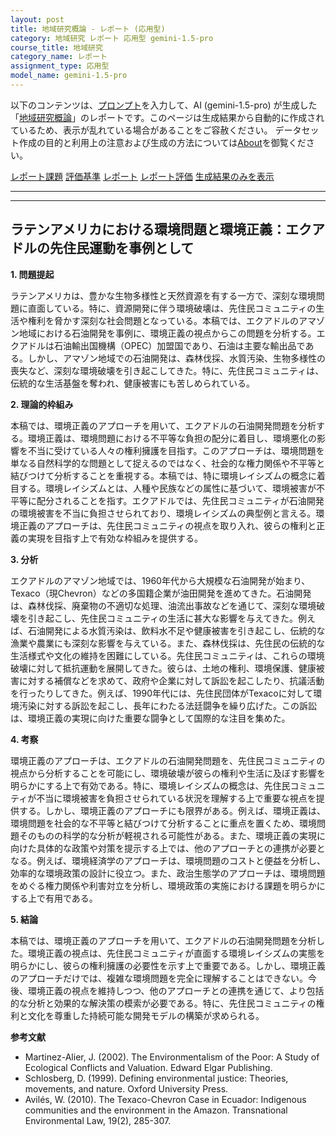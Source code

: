 ```yaml
---
layout: post
title: 地域研究概論 - レポート (応用型)
category: 地域研究 レポート 応用型 gemini-1.5-pro
course_title: 地域研究
category_name: レポート
assignment_type: 応用型
model_name: gemini-1.5-pro
---
```


以下のコンテンツは、[プロンプト](http://127.0.0.1:8000/generated/地域研究/gemini-1.5-pro/prompt_レポート-応用型.md)を入力して、AI (gemini-1.5-pro) が生成した「[地域研究概論](/contents/地域研究/)」のレポートです。このページは生成結果から自動的に作成されているため、表示が乱れている場合があることをご容赦ください。
データセット作成の目的と利用上の注意および生成の方法については[About](/About)を御覧ください。

[レポート課題](../レポート課題-応用型)
[評価基準](../評価基準-応用型)
[レポート](../レポート-応用型)
[レポート評価](../レポート評価-応用型)
[生成結果のみを表示](http://127.0.0.1:8000/generated/地域研究/gemini-1.5-pro/レポート-応用型.md)
  

***
***
  
## ラテンアメリカにおける環境問題と環境正義：エクアドルの先住民運動を事例として

**1. 問題提起**

ラテンアメリカは、豊かな生物多様性と天然資源を有する一方で、深刻な環境問題に直面している。特に、資源開発に伴う環境破壊は、先住民コミュニティの生活や権利を脅かす深刻な社会問題となっている。本稿では、エクアドルのアマゾン地域における石油開発を事例に、環境正義の視点からこの問題を分析する。エクアドルは石油輸出国機構（OPEC）加盟国であり、石油は主要な輸出品である。しかし、アマゾン地域での石油開発は、森林伐採、水質汚染、生物多様性の喪失など、深刻な環境破壊を引き起こしてきた。特に、先住民コミュニティは、伝統的な生活基盤を奪われ、健康被害にも苦しめられている。

**2. 理論的枠組み**

本稿では、環境正義のアプローチを用いて、エクアドルの石油開発問題を分析する。環境正義は、環境問題における不平等な負担の配分に着目し、環境悪化の影響を不当に受けている人々の権利擁護を目指す。このアプローチは、環境問題を単なる自然科学的な問題として捉えるのではなく、社会的な権力関係や不平等と結びつけて分析することを重視する。本稿では、特に環境レイシズムの概念に着目する。環境レイシズムとは、人種や民族などの属性に基づいて、環境被害が不平等に配分されることを指す。エクアドルでは、先住民コミュニティが石油開発の環境被害を不当に負担させられており、環境レイシズムの典型例と言える。環境正義のアプローチは、先住民コミュニティの視点を取り入れ、彼らの権利と正義の実現を目指す上で有効な枠組みを提供する。

**3. 分析**

エクアドルのアマゾン地域では、1960年代から大規模な石油開発が始まり、Texaco（現Chevron）などの多国籍企業が油田開発を進めてきた。石油開発は、森林伐採、廃棄物の不適切な処理、油流出事故などを通じて、深刻な環境破壊を引き起こし、先住民コミュニティの生活に甚大な影響を与えてきた。例えば、石油開発による水質汚染は、飲料水不足や健康被害を引き起こし、伝統的な漁業や農業にも深刻な影響を与えている。また、森林伐採は、先住民の伝統的な生活様式や文化の維持を困難にしている。先住民コミュニティは、これらの環境破壊に対して抵抗運動を展開してきた。彼らは、土地の権利、環境保護、健康被害に対する補償などを求めて、政府や企業に対して訴訟を起こしたり、抗議活動を行ったりしてきた。例えば、1990年代には、先住民団体がTexacoに対して環境汚染に対する訴訟を起こし、長年にわたる法廷闘争を繰り広げた。この訴訟は、環境正義の実現に向けた重要な闘争として国際的な注目を集めた。

**4. 考察**

環境正義のアプローチは、エクアドルの石油開発問題を、先住民コミュニティの視点から分析することを可能にし、環境破壊が彼らの権利や生活に及ぼす影響を明らかにする上で有効である。特に、環境レイシズムの概念は、先住民コミュニティが不当に環境被害を負担させられている状況を理解する上で重要な視点を提供する。しかし、環境正義のアプローチにも限界がある。例えば、環境正義は、環境問題を社会的な不平等と結びつけて分析することに重点を置くため、環境問題そのものの科学的な分析が軽視される可能性がある。また、環境正義の実現に向けた具体的な政策や対策を提示する上では、他のアプローチとの連携が必要となる。例えば、環境経済学のアプローチは、環境問題のコストと便益を分析し、効率的な環境政策の設計に役立つ。また、政治生態学のアプローチは、環境問題をめぐる権力関係や利害対立を分析し、環境政策の実施における課題を明らかにする上で有用である。

**5. 結論**

本稿では、環境正義のアプローチを用いて、エクアドルの石油開発問題を分析した。環境正義の視点は、先住民コミュニティが直面する環境レイシズムの実態を明らかにし、彼らの権利擁護の必要性を示す上で重要である。しかし、環境正義のアプローチだけでは、複雑な環境問題を完全に理解することはできない。今後、環境正義の視点を維持しつつ、他のアプローチとの連携を通じて、より包括的な分析と効果的な解決策の模索が必要である。特に、先住民コミュニティの権利と文化を尊重した持続可能な開発モデルの構築が求められる。


**参考文献**

* Martinez-Alier, J. (2002). The Environmentalism of the Poor: A Study of Ecological Conflicts and Valuation. Edward Elgar Publishing.
* Schlosberg, D. (1999). Defining environmental justice: Theories, movements, and nature. Oxford University Press.
* Avilés, W. (2010). The Texaco-Chevron Case in Ecuador: Indigenous communities and the environment in the Amazon.  Transnational Environmental Law, 19(2), 285-307.
